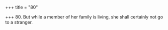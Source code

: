 +++
title = "80"

+++
80. But while a member of her family is living, she shall certainly not go to a stranger.
